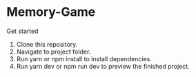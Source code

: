 # Memory-Game
Get started
1. Clone this repository.
2. Navigate to project folder.
3. Run yarn or npm install to install dependencies.
4. Run yarn dev or npm run dev to preview the finished project.
